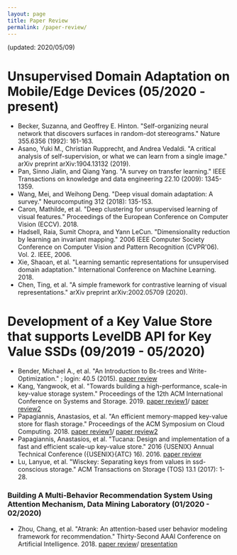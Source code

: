 ```yaml
---
layout: page
title: Paper Review
permalink: /paper-review/
---
```

(updated: 2020/05/09)

# Unsupervised Domain Adaptation on Mobile/Edge Devices (05/2020 - present)  
- Becker, Suzanna, and Geoffrey E. Hinton. "Self-organizing neural network that discovers surfaces in random-dot stereograms." Nature 355.6356 (1992): 161-163.
- Asano, Yuki M., Christian Rupprecht, and Andrea Vedaldi. "A critical analysis of self-supervision, or what we can learn from a single image." arXiv preprint arXiv:1904.13132 (2019).
- Pan, Sinno Jialin, and Qiang Yang. "A survey on transfer learning." IEEE Transactions on knowledge and data engineering 22.10 (2009): 1345-1359.
- Wang, Mei, and Weihong Deng. "Deep visual domain adaptation: A survey." Neurocomputing 312 (2018): 135-153.
- Caron, Mathilde, et al. "Deep clustering for unsupervised learning of visual features." Proceedings of the European Conference on Computer Vision (ECCV). 2018.
- Hadsell, Raia, Sumit Chopra, and Yann LeCun. "Dimensionality reduction by learning an invariant mapping." 2006 IEEE Computer Society Conference on Computer Vision and Pattern Recognition (CVPR'06). Vol. 2. IEEE, 2006.
- Xie, Shaoan, et al. "Learning semantic representations for unsupervised domain adaptation." International Conference on Machine Learning. 2018.
- Chen, Ting, et al. "A simple framework for contrastive learning of visual representations." arXiv preprint arXiv:2002.05709 (2020).


# Development of a Key Value Store that supports LevelDB API for Key Value SSDs (09/2019 - 05/2020)
- Bender, Michael A., et al. "An Introduction to Bε-trees and Write-Optimization." ; login: 40.5 (2015). [paper review](/doc/KVSSD/b.pdf)
- Kang, Yangwook, et al. "Towards building a high-performance, scale-in key-value storage system." Proceedings of the 12th ACM International Conference on Systems and Storage. 2019. [paper review1](/doc/KVSSD/KVSSD.pdf)/ [paper review2](/doc/KVSSD/SSD.pdf)
- Papagiannis, Anastasios, et al. "An efficient memory-mapped key-value store for flash storage." Proceedings of the ACM Symposium on Cloud Computing. 2018. [paper review1](/doc/KVSSD/Kreon.pdf)/ [paper review2](/doc/KVSSD/COW.pdf)
- Papagiannis, Anastasios, et al. "Tucana: Design and implementation of a fast and efficient scale-up key-value store." 2016 {USENIX} Annual Technical Conference ({USENIX}{ATC} 16). 2016. [paper review](/doc/KVSSD/Tucana.pdf)
- Lu, Lanyue, et al. "Wisckey: Separating keys from values in ssd-conscious storage." ACM Transactions on Storage (TOS) 13.1 (2017): 1-28.

### Building A Multi-Behavior Recommendation System Using Attention Mechanism, Data Mining Laboratory (01/2020 - 02/2020)
- Zhou, Chang, et al. "Atrank: An attention-based user behavior modeling framework for recommendation." Thirty-Second AAAI Conference on Artificial Intelligence. 2018. [paper review](/doc/ATRank/paper_review.pdf)/ [presentation](ATRank/presentation.pdf)



